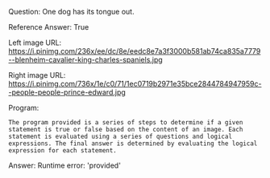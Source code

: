 Question: One dog has its tongue out.

Reference Answer: True

Left image URL: https://i.pinimg.com/236x/ee/dc/8e/eedc8e7a3f3000b581ab74ca835a7779--blenheim-cavalier-king-charles-spaniels.jpg

Right image URL: https://i.pinimg.com/736x/1e/c0/71/1ec0719b2971e35bce2844784947959c--people-people-prince-edward.jpg

Program:

```
The program provided is a series of steps to determine if a given statement is true or false based on the content of an image. Each statement is evaluated using a series of questions and logical expressions. The final answer is determined by evaluating the logical expression for each statement.
```
Answer: Runtime error: 'provided'

